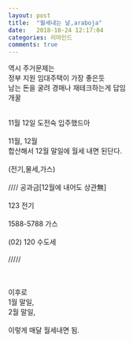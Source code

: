 ```yaml
---
layout: post
title:  "월세내는 날,araboja"
date:   2018-10-24 12:17:04
categories: 리마인드
comments: true
---
```



역시 주거문제는 <br>
정부 지원 임대주택이 가장 좋은듯<br>
남는 돈을 굴려 경매나 재테크하는게 답임 <br>
개꿀<br>

<br>
11월 12일 도전숙 입주했드아<br>
<br>
11월, 12월 <br>
합산해서 12월 말일에 월세 내면 된단다. <br>
<br>
(전기,물세,가스)<br>
<br>
//// 공과금[12월에 내어도 상관無]<br>
<br>
123 전기 <br>
<br>
1588-5788 가스<br>
<br>
(02) 120 수도세<br>
<br>
/////<br>
<br>
<br>

이후로 <br>
1월 말일,<br>
2월 말일, <br>
<br>
이렇게 매달 월세내면 됨.
